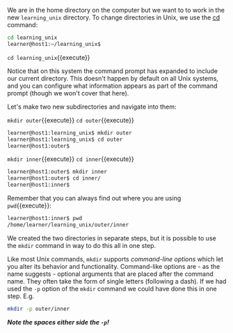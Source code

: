 
We are in the home directory on the computer but we want to to work in the new `learning_unix` directory. To change directories in Unix, we use the [cd][] command:

```bash
cd learning_unix
learner@host1:~/learning_unix$
```

`cd learning_unix`{{execute}}

Notice that on this system the command prompt has expanded to include our current directory. This doesn't happen by default on all Unix systems, and you can configure what information appears as part of the command prompt (though we won't cover that here).

Let's make two new subdirectories and navigate into them:

`mkdir outer`{{execute}}
`cd outer`{{execute}}


```bash
learner@host1:learning_unix$ mkdir outer
learner@host1:learning_unix$ cd outer
learner@host1:outer$
```

`mkdir inner`{{execute}}
`cd inner`{{execute}}

```bash
learner@host1:outer$ mkdir inner
learner@host1:outer$ cd inner/
learner@host1:inner$
```

Remember that you can always find out where you are using `pwd`{{execute}}:

```bash
learner@host1:inner$ pwd
/home/learner/learning_unix/outer/inner
```

We created the two directories in separate steps, but it is possible to use the `mkdir` command in way to do this all in one step.

Like most Unix commands, `mkdir` supports *command-line options* which let you alter its behavior and functionality. Command-like options are - as the name suggests - optional arguments that are placed after the command name. They often take the form of single letters (following a dash). If we had used the `-p` option of the `mkdir` command we could have done this in one step. E.g.

```bash
mkdir -p outer/inner
```

***Note the spaces either side the `-p`!***

[cd]: http://en.wikipedia.org/wiki/Cd_(command)
